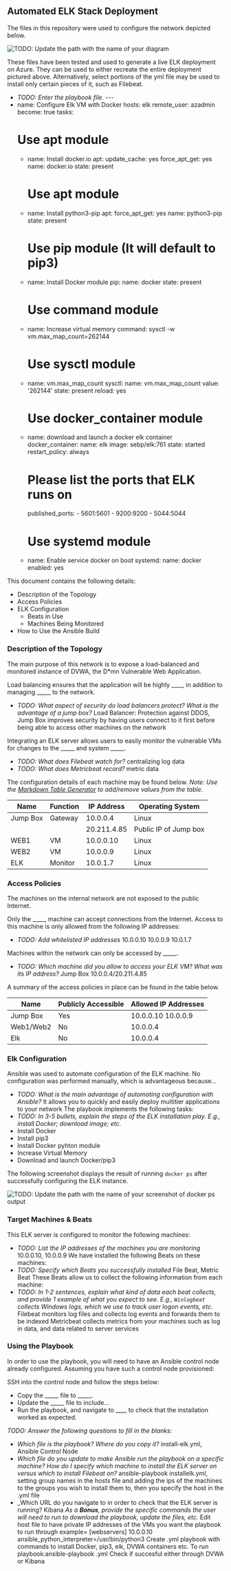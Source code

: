 ## Automated ELK Stack Deployment

The files in this repository were used to configure the network depicted below.

![TODO: Update the path with the name of your diagram](Diagrams/diagram_network.png)

These files have been tested and used to generate a live ELK deployment on Azure. They can be used to either recreate the entire deployment pictured above. Alternatively, select portions of the yml file may be used to install only certain pieces of it, such as Filebeat.

  - _TODO: Enter the playbook file._ ---
- name: Configure Elk VM with Docker
  hosts: elk
  remote_user: azadmin
  become: true
  tasks:
    # Use apt module
    - name: Install docker.io
      apt:
        update_cache: yes
        force_apt_get: yes
        name: docker.io
        state: present

      # Use apt module
    - name: Install python3-pip
      apt:
        force_apt_get: yes
        name: python3-pip
        state: present

      # Use pip module (It will default to pip3)
    - name: Install Docker module
      pip:
        name: docker
        state: present

      # Use command module
    - name: Increase virtual memory
      command: sysctl -w vm.max_map_count=262144

      # Use sysctl module
    - name: vm.max_map_count
      sysctl:
        name: vm.max_map_count
        value: '262144'
        state: present
        reload: yes

      # Use docker_container module
    - name: download and launch a docker elk container
      docker_container:
        name: elk
        image: sebp/elk:761
        state: started
        restart_policy: always
        # Please list the ports that ELK runs on
        published_ports:
          -  5601:5601
          -  9200:9200
          -  5044:5044

      # Use systemd module
    - name: Enable service docker on boot
      systemd:
        name: docker
        enabled: yes


This document contains the following details:
- Description of the Topology
- Access Policies
- ELK Configuration
  - Beats in Use
  - Machines Being Monitored
- How to Use the Ansible Build


### Description of the Topology

The main purpose of this network is to expose a load-balanced and monitored instance of DVWA, the D*mn Vulnerable Web Application.

Load balancing ensures that the application will be highly ____, in addition to managing _____ to the network.
- _TODO: What aspect of security do load balancers protect? What is the advantage of a jump box?_ Load Balancer: Protection against DDOS, Jump Box improves security by having users connect to it first before being able to access other machines on the network

Integrating an ELK server allows users to easily monitor the vulnerable VMs for changes to the _____ and system _____.
- _TODO: What does Filebeat watch for?_ centralizing log data
- _TODO: What does Metricbeat record?_ metric data

The configuration details of each machine may be found below.
_Note: Use the [Markdown Table Generator](http://www.tablesgenerator.com/markdown_tables) to add/remove values from the table_.

| Name     | Function | IP Address | Operating System |
|----------|----------|------------|------------------|
| Jump Box | Gateway  | 10.0.0.4   | Linux            |
|          |          | 20.211.4.85|Public IP of Jump box
| WEB1     |    VM    | 10.0.0.10  | Linux            |
| WEB2     |    VM    | 10.0.0.9   | Linux            |
| ELK      | Monitor  | 10.0.1.7   | Linux            |

### Access Policies

The machines on the internal network are not exposed to the public Internet. 

Only the _____ machine can accept connections from the Internet. Access to this machine is only allowed from the following IP addresses:
- _TODO: Add whitelisted IP addresses_ 10.0.0.10 10.0.0.9 10.0.1.7

Machines within the network can only be accessed by _____.
- _TODO: Which machine did you allow to access your ELK VM? What was its IP address?_ Jump Box 10.0.0.4/20.211.4.85

A summary of the access policies in place can be found in the table below.

| Name     | Publicly Accessible | Allowed IP Addresses |
|----------|---------------------|----------------------|
| Jump Box | Yes                 | 10.0.0.10 10.0.0.9   |
| Web1/Web2| No                  | 10.0.0.4             |
|    Elk   | No                  | 10.0.0.4             |

### Elk Configuration

Ansible was used to automate configuration of the ELK machine. No configuration was performed manually, which is advantageous because...
- _TODO: What is the main advantage of automating configuration with Ansible?_ 
    It allows you to quickly and easily deploy multitier applications to your network
The playbook implements the following tasks:
- _TODO: In 3-5 bullets, explain the steps of the ELK installation play. E.g., install Docker; download image; etc._
- Install Docker
- Install pip3
- Install Docker pyhton module
- Increase Virtual Memory
- Download and launch Docker/pip3

The following screenshot displays the result of running `docker ps` after successfully configuring the ELK instance.

![TODO: Update the path with the name of your screenshot of docker ps output](Diagrams/docker_ps_output.png)

### Target Machines & Beats
This ELK server is configured to monitor the following machines:
- _TODO: List the IP addresses of the machines you are monitoring_
10.0.0.10, 10.0.0.9
We have installed the following Beats on these machines:
- _TODO: Specify which Beats you successfully installed_
File Beat, Metric Beat
These Beats allow us to collect the following information from each machine:
- _TODO: In 1-2 sentences, explain what kind of data each beat collects, and provide 1 example of what you expect to see. E.g., `Winlogbeat` collects Windows logs, which we use to track user logon events, etc._
    Filebeat monitors log files and collects log events and forwards them to be indexed
    Metricbeat collects metrics from your machines such as log in data, and data related to server services
### Using the Playbook
In order to use the playbook, you will need to have an Ansible control node already configured. Assuming you have such a control node provisioned: 

SSH into the control node and follow the steps below:
- Copy the _____ file to _____.
- Update the _____ file to include...
- Run the playbook, and navigate to ____ to check that the installation worked as expected.

_TODO: Answer the following questions to fill in the blanks:_
- _Which file is the playbook? Where do you copy it?_ install-elk.yml, Ansible Control Node
- _Which file do you update to make Ansible run the playbook on a specific machine? How do I specify which machine to install the ELK server on versus which to install Filebeat on?_ ansible-playbook installelk.yml, setting group names in the hosts file and adding the ips of the machines to the groups you wish to install them to, then you specify the host in the .yml file
- _Which URL do you navigate to in order to check that the ELK server is running? Kibana
_As a **Bonus**, provide the specific commands the user will need to run to download the playbook, update the files, etc._ 
Edit host file to have private IP addresses of the VMs you want the playbook to run through example=
[webservers]
10.0.0.10 ansible_python_interpreter=/usr/bin/python3
Create .yml playbook with commands to install Docker, pip3, elk, DVWA containers etc.
To run playbook:ansible-playbook <filename>.yml
Check if succesful either through DVWA or Kibana